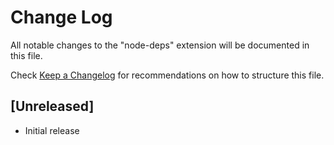 # Change Log

All notable changes to the "node-deps" extension will be documented in this file.

Check [Keep a Changelog](http://keepachangelog.com/) for recommendations on how to structure this file.

## [Unreleased]

- Initial release